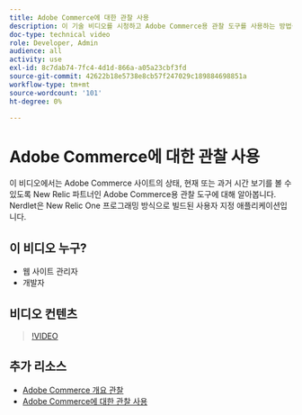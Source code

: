 ```yaml
---
title: Adobe Commerce에 대한 관찰 사용
description: 이 기술 비디오를 시청하고 Adobe Commerce용 관찰 도구를 사용하는 방법을 알아봅니다.
doc-type: technical video
role: Developer, Admin
audience: all
activity: use
exl-id: 8c7dab74-7fc4-4d1d-866a-a05a23cbf3fd
source-git-commit: 42622b18e5738e8cb57f247029c189884698851a
workflow-type: tm+mt
source-wordcount: '101'
ht-degree: 0%

---
```


# Adobe Commerce에 대한 관찰 사용

이 비디오에서는 Adobe Commerce 사이트의 상태, 현재 또는 과거 시간 보기를 볼 수 있도록 New Relic 파트너인 Adobe Commerce용 관찰 도구에 대해 알아봅니다. Nerdlet은 New Relic One 프로그래밍 방식으로 빌드된 사용자 지정 애플리케이션입니다.

## 이 비디오 누구?

- 웹 사이트 관리자
- 개발자

## 비디오 컨텐츠

>[!VIDEO](https://video.tv.adobe.com/v/344444?quality=12&learn=on)

## 추가 리소스

- [Adobe Commerce 개요 관찰](https://support.magento.com/hc/en-us/articles/4406549696781)
- [Adobe Commerce에 대한 관찰 사용](https://support.magento.com/hc/en-us/articles/4402379845901-Use-Observation-for-Adobe-Commerce)
